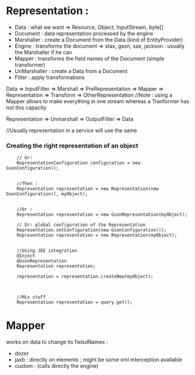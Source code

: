 
Representation :
====


* Data : what we want =>  Resource, Object, InputStream, byte[]
* Document : data representation processed by the engine
* Marshaller : create a Document from the Data (kind of EntityProvider)
* Engine : transforms the document =>  stax, gson, sax, jackson : usually the Marshaller if he can
* Mapper : transforms the field names of the Document (simple transformer)
* UnMarshaller : create a Data from a Document
* Filter : apply transformations



Data => InputFilter => Marshall => PreRepresentation => Mapper => Representation => Transform => OtherRepresentation
//Note : using a Mapper allows to make everything in one stream whereas a Tranformer has not this capacity

Representation => Unmarshall => OutputFilter => Data




//Usually representation in a service will use the same


### Creating the right representation of an object

        // Or:
        RepresentationConfiguration configuration = new GsonConfiguration();


        //Then :
        Representation representation = new Representation(new GsonConfiguration(), myObject);


        //Or :
        Representation representation = new GsonRepresentation(myObject);

        // Or: global configuration of the Representation
        Representation.setConfiguration(new GsonConfiguration());
        Representation representation = new Representation(myObject);


        //Using JEE integration
        @Inject
        @GsonRepresentation
        Representation representation;

        representation = representation.createNew(myObject);



        //Mix stuff
        Representation representation = query.get();








Mapper
====



works on data to change its fielsdNames :

* dozer
* jaxb : directly on elements ; might be some xml interception available
* custom : (calls directly the engine)




